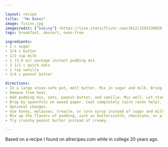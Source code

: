 ```yaml
---

layout: recipe
title:  "No Bakes"
image: fixins.jpg
imagecredit: ["baking"] (https://live.staticflickr.com/3612/3283330859_da9f831e2d.jpg) by [ballookey] (https://www.flickr.com/photos/97048049@N00)  CC BY-NC-ND 2.0
tags: breakfast, dessert, oven-free

ingredients:
- 2 c sugar
- 3/4 c butter
- 1/2 cup milk
- 1 (3.9 oz) package instant pudding mix
- 3 1/2 c quick oats
- 1 tsp vanilla
- 3/4 c peanut butter

directions:
- In a large stove-safe pot, melt butter. Mix in sugar and milk. Bring to a rolling boil for 2 minutes. Stir throughout.
- Remove from heat. 
- Add pudding mix, oats, peanut butter, and vanilla. Mix well. Let stand for 5 minutes.
- Drop by spoonfuls on waxed paper. Cool completely (wire racks help). May take an hour.
- Optional changes.
- Use honey, molasses, treacle, or corn syrup instead of sugar and milk.
- Mix up the flavors of pudding, such as butterscotch, chocolate, or pistachio.
- Try crunchy peanut butter instead of creamy.

---
```


Based on a recipe I found on allrecipes.com while in college 20 years ago.